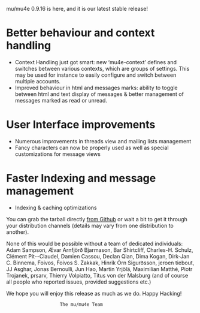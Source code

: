 mu/mu4e 0.9.16 is here, and it is our latest stable release!

# Better behaviour and context handling
- Context Handling just got smart:  new ‘mu4e-context’ defines and switches between various contexts, which are groups of settings. This may be used for instance to easily configure and switch between multiple accounts.
- Improved behaviour in html and messages marks: ability to toggle between html and text display of messages & better management of messages marked as read or unread. 

# User Interface improvements
- Numerous improvements in threads view and mailing lists management
- Fancy characters can now be properly used as well as special customizations for message views

# Faster Indexing and message management
- Indexing & caching optimizations

You can grab the tarball directly
[from Github](https://github.com/djcb/mu-releases) or wait a bit to
get it through your distribution channels (details may vary from one
distribution to another).

None of this would be possible without a team of dedicated
individuals: Adam Sampson, Ævar Arnfjörð Bjarmason, Bar Shirtcliff,
Charles-H. Schulz, Clément Pit--Claudel, Damien Cassou, Declan Qian,
Dima Kogan, Dirk-Jan C. Binnema, Foivos, Foivos S. Zakkak, Hinrik
Örn Sigurðsson, jeroen tiebout, JJ Asghar, Jonas Bernoulli, Jun Hao,
Martin Yrjölä, Maximilian Matthé, Piotr Trojanek, prsarv, Thierry
Volpiatto, Titus von der Malsburg (and of course all people who reported issues,
provided suggestions etc.)

We hope you will enjoy this release as much as we do. Happy Hacking!
                        
                        The mu/mu4e Team
